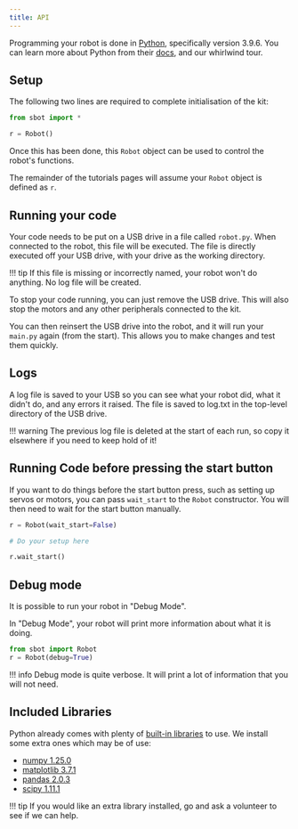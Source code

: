 ```yaml
---
title: API
---
```


Programming your robot is done in [Python](https://www.python.org/),
specifically version 3.9.6. You can learn more about Python from their
[docs](https://docs.python.org/3/), and our whirlwind tour.

## Setup

The following two lines are required to complete initialisation of the
kit:

``` python
from sbot import *

r = Robot()
```

Once this has been done, this `Robot` object can be used to control the
robot's functions.

The remainder of the tutorials pages will assume your `Robot` object is
defined as `r`.

## Running your code

Your code needs to be put on a USB drive in a file called `robot.py`. When connected to the robot, this file will be executed. The file is directly executed off your USB drive, with your drive as the working directory.

!!! tip
    If this file is missing or incorrectly named, your robot won't do anything. No log file will be created.

To stop your code running, you can just remove the USB drive. This will also stop the motors and any other peripherals connected to the kit.

You can then reinsert the USB drive into the robot, and it will run your `main.py` again (from the start). This allows you to make changes and test them quickly.

## Logs

A log file is saved to your USB so you can see what your robot did,
what it didn't do, and any errors it raised. The file is saved to log.txt in the top-level directory of the USB drive.

!!! warning
    The previous log file is deleted at the start of each run, so copy it elsewhere if you need to keep hold of it!

## Running Code before pressing the start button

If you want to do things before the start button press, such as setting up servos or motors, you can pass `wait_start` to the `Robot` constructor. You will then need to wait for the start button manually.

```python
r = Robot(wait_start=False)

# Do your setup here

r.wait_start()
```

## Debug mode

It is possible to run your robot in "Debug Mode".

In "Debug Mode", your robot will print more information about what it is doing.

```python
from sbot import Robot
r = Robot(debug=True)
```

!!! info
    Debug mode is quite verbose. It will print a lot of information that you will not need.

## Included Libraries

Python already comes with plenty of [built-in
libraries](https://docs.python.org/3.9/py-modindex.html) to use. We
install some extra ones which may be of use:

- [numpy 1.25.0](https://pypi.org/project/numpy/1.25.0/)
- [matplotlib 3.7.1](https://pypi.org/project/matplotlib/3.7.1/)
- [pandas 2.0.3](https://pypi.org/project/pandas/2.0.3/)
- [scipy 1.11.1](https://pypi.org/project/scipy/1.11.1/)

!!! tip
    If you would like an extra library installed, go and ask a volunteer to see if we can help.
